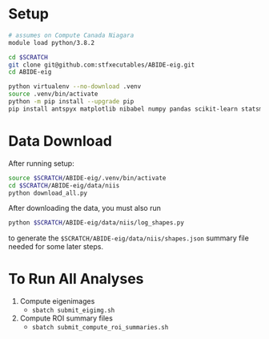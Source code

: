 # Setup

```sh
# assumes on Compute Canada Niagara
module load python/3.8.2

cd $SCRATCH
git clone git@github.com:stfxecutables/ABIDE-eig.git
cd ABIDE-eig

python virtualenv --no-download .venv
source .venv/bin/activate
python -m pip install --upgrade pip
pip install antspyx matplotlib nibabel numpy pandas scikit-learn statsmodels tqdm pytest
```

# Data Download

After running setup:

```sh
source $SCRATCH/ABIDE-eig/.venv/bin/activate
cd $SCRATCH/ABIDE-eig/data/niis
python download_all.py
```

After downloading the data, you must also run

```sh
python $SCRATCH/ABIDE-eig/data/niis/log_shapes.py
```

to generate the `$SCRATCH/ABIDE-eig/data/niis/shapes.json` summary file needed for some later steps.


# To Run All Analyses

1. Compute eigenimages
   - `sbatch submit_eigimg.sh`
2. Compute ROI summary files
   - `sbatch submit_compute_roi_summaries.sh`

